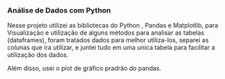 ### Análise de Dados com Python

Nesse projeto utilizei as bibliotecas do Python , Pandas e Matplotlib, para Visualização e utilização de alguns métodos para analisar as tabelas (dataframes), foram tratados dados para melhor utiliza-los, separei as colunas que ira utilizar, e juntei tudo em uma unica tabela para facilitar a utilização dos dados. 

Além disso, usei o plot de gráfico pradrão do pandas.
